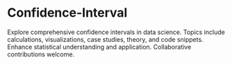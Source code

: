 # Confidence-Interval
Explore comprehensive confidence intervals in data science. Topics include calculations, visualizations, case studies, theory, and code snippets. Enhance statistical understanding and application. Collaborative contributions welcome.
